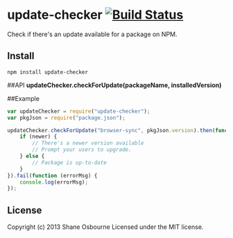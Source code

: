 # update-checker [![Build Status](https://travis-ci.org/shakyShane/update-checker.png?branch=master)](https://travis-ci.org/shakyShane/update-checker)

Check if there's an update available for a package on NPM.

## Install
`npm install update-checker`

##API
**updateChecker.checkForUpdate(packageName, installedVersion)**

##Example

```javascript
var updateChecker = require("update-checker");
var pkgJson = require("package.json");

updateChecker.checkForUpdate("browser-sync", pkgJson.version).then(function (newer) {
    if (newer) {
        // There's a newer version available
        // Prompt your users to upgrade.
    } else {
        // Package is up-to-date
    }
}).fail(function (errorMsg) {
    console.log(errorMsg);
});
```

## License
Copyright (c) 2013 Shane Osbourne
Licensed under the MIT license.
